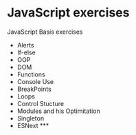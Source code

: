 # JavaScript exercises

JavaScript Basis exercises 
- Alerts
- If-else
- OOP
- DOM
- Functions
- Console Use
- BreakPoints
- Loops
- Control Stucture
- Modules and his Optimitation
- Singleton
- ESNext ***

